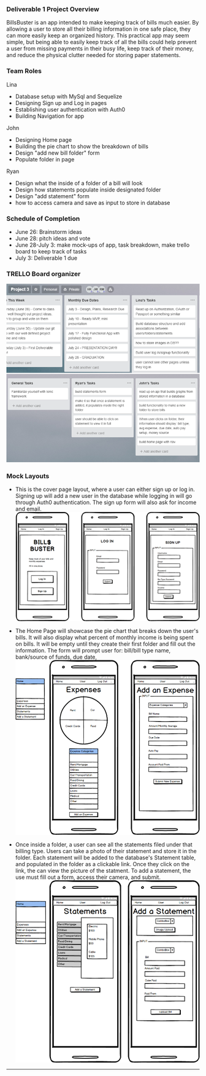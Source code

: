 ### Deliverable 1 Project Overview

BillsBuster is an app intended to make keeping track of bills much easier. By allowing a user to store all their billing information in one safe place, they can more easily keep an organized history. This practical app may seem simple, but being able to easily keep track of all the bills could help prevent a user from missing payments in their busy life, keep track of their money, and reduce the physical clutter needed for storing paper statements.

### Team Roles
Lina 
- Database setup with MySql and Sequelize 
- Designing Sign up and Log in pages 
- Establishing user authentication with Auth0 
- Building Navigation for app

John 
- Designing Home page
- Building the pie chart to show the breakdown of bills 
- Design "add new bill folder" form 
- Populate folder in page


Ryan
- Design what the inside of a folder of a bill will look 
- Design how statements populate inside designated folder
- Design "add statement" form
- how to access camera and save as input to store in database

### Schedule of Completion
- June 26: Brainstorm ideas
- June 28: pitch ideas and vote
- June 28-July 3: make mock-ups of app, task breakdown, make trello board to keep track of tasks
- July 3: Deliverable 1 due

### TRELLO Board organizer
![trello1](https://github.com/hkichen/Project3/blob/master/app/assets/github/trello1.PNG)
![trello2](https://github.com/hkichen/Project3/blob/master/app/assets/github/trello2.PNG)

### Mock Layouts
- This is the cover page layout, where a user can either sign up or log in. Signing up will add a new user in the database while logging in will go through Auth0 authentication. The sign up form will also ask for income and email.
![mockup1](https://github.com/hkichen/Project3/blob/master/app/assets/github/mockup-1.png)

- The Home Page will showcase the pie chart that breaks down the user's bills. It will also display what percent of monthly income is being spent on bills. It will be empty until they create their first folder and fill out the information. The form will prompt user for: bill/bill type name, bank/source of funds, due date,  
![mockup2](https://github.com/hkichen/Project3/blob/master/app/assets/github/mockup-2.png)

- Once inside a folder, a user can see all the statements filed under that billing type. Users can take a photo of their statement and store it in the folder. Each statement will be added to the database's Statement table, and populated in the folder as a clickable link. Once they click on the link, the can view the picture of the statment. To add a statement, the use must fill out a form, access their camera, and submit.
![mockup3](https://github.com/hkichen/Project3/blob/master/app/assets/github/mockup-3.png)

-----------------------------------------------------

